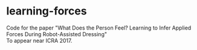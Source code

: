 # learning-forces
Code for the paper "What Does the Person Feel? Learning to Infer Applied Forces During Robot-Assisted Dressing"  
To appear near ICRA 2017.
